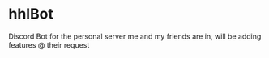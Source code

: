 # hhlBot
Discord Bot for the personal server me and my friends are in, will be adding features @ their request
